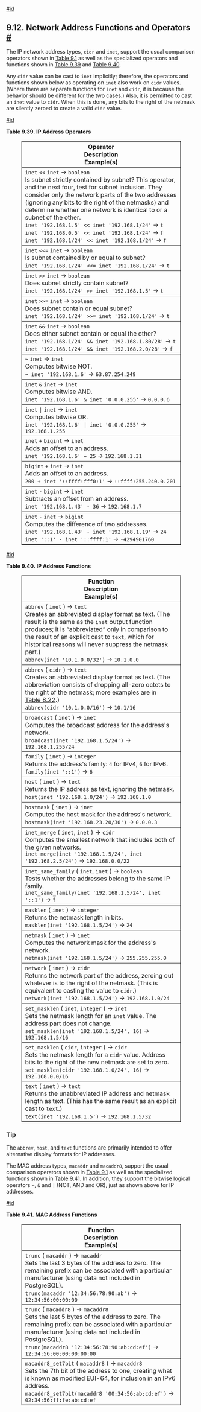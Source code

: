 [#id](#FUNCTIONS-NET)

## 9.12. Network Address Functions and Operators [#](#FUNCTIONS-NET)

The IP network address types, `cidr` and `inet`, support the usual comparison operators shown in [Table 9.1](functions-comparison#FUNCTIONS-COMPARISON-OP-TABLE) as well as the specialized operators and functions shown in [Table 9.39](functions-net#CIDR-INET-OPERATORS-TABLE) and [Table 9.40](functions-net#CIDR-INET-FUNCTIONS-TABLE).

Any `cidr` value can be cast to `inet` implicitly; therefore, the operators and functions shown below as operating on `inet` also work on `cidr` values. (Where there are separate functions for `inet` and `cidr`, it is because the behavior should be different for the two cases.) Also, it is permitted to cast an `inet` value to `cidr`. When this is done, any bits to the right of the netmask are silently zeroed to create a valid `cidr` value.

[#id](#CIDR-INET-OPERATORS-TABLE)

**Table 9.39. IP Address Operators**

<figure class="table-wrapper">
<table class="table" summary="IP Address Operators" border="1">
  <colgroup>
    <col />
  </colgroup>
  <thead>
    <tr>
      <th class="func_table_entry">
        <div class="func_signature">Operator</div>
        <div>Description</div>
        <div>Example(s)</div>
      </th>
    </tr>
  </thead>
  <tbody>
    <tr>
      <td class="func_table_entry">
        <div class="func_signature">
          <code class="type">inet</code> <code class="literal">&lt;&lt;</code>
          <code class="type">inet</code> → <code class="returnvalue">boolean</code>
        </div>
        <div>
          Is subnet strictly contained by subnet? This operator, and the next four, test for subnet
          inclusion. They consider only the network parts of the two addresses (ignoring any bits to
          the right of the netmasks) and determine whether one network is identical to or a subnet
          of the other.
        </div>
        <div>
          <code class="literal">inet '192.168.1.5' &lt;&lt; inet '192.168.1/24'</code>
          → <code class="returnvalue">t</code>
        </div>
        <div>
          <code class="literal">inet '192.168.0.5' &lt;&lt; inet '192.168.1/24'</code>
          → <code class="returnvalue">f</code>
        </div>
        <div>
          <code class="literal">inet '192.168.1/24' &lt;&lt; inet '192.168.1/24'</code>
          → <code class="returnvalue">f</code>
        </div>
      </td>
    </tr>
    <tr>
      <td class="func_table_entry">
        <div class="func_signature">
          <code class="type">inet</code> <code class="literal">&lt;&lt;=</code>
          <code class="type">inet</code> → <code class="returnvalue">boolean</code>
        </div>
        <div>Is subnet contained by or equal to subnet?</div>
        <div>
          <code class="literal">inet '192.168.1/24' &lt;&lt;= inet '192.168.1/24'</code>
          → <code class="returnvalue">t</code>
        </div>
      </td>
    </tr>
    <tr>
      <td class="func_table_entry">
        <div class="func_signature">
          <code class="type">inet</code> <code class="literal">&gt;&gt;</code>
          <code class="type">inet</code> → <code class="returnvalue">boolean</code>
        </div>
        <div>Does subnet strictly contain subnet?</div>
        <div>
          <code class="literal">inet '192.168.1/24' &gt;&gt; inet '192.168.1.5'</code>
          → <code class="returnvalue">t</code>
        </div>
      </td>
    </tr>
    <tr>
      <td class="func_table_entry">
        <div class="func_signature">
          <code class="type">inet</code> <code class="literal">&gt;&gt;=</code>
          <code class="type">inet</code> → <code class="returnvalue">boolean</code>
        </div>
        <div>Does subnet contain or equal subnet?</div>
        <div>
          <code class="literal">inet '192.168.1/24' &gt;&gt;= inet '192.168.1/24'</code>
          → <code class="returnvalue">t</code>
        </div>
      </td>
    </tr>
    <tr>
      <td class="func_table_entry">
        <div class="func_signature">
          <code class="type">inet</code> <code class="literal">&amp;&amp;</code>
          <code class="type">inet</code> → <code class="returnvalue">boolean</code>
        </div>
        <div>Does either subnet contain or equal the other?</div>
        <div>
          <code class="literal">inet '192.168.1/24' &amp;&amp; inet '192.168.1.80/28'</code>
          → <code class="returnvalue">t</code>
        </div>
        <div>
          <code class="literal">inet '192.168.1/24' &amp;&amp; inet '192.168.2.0/28'</code>
          → <code class="returnvalue">f</code>
        </div>
      </td>
    </tr>
    <tr>
      <td class="func_table_entry">
        <div class="func_signature">
          <code class="literal">~</code> <code class="type">inet</code> →
          <code class="returnvalue">inet</code>
        </div>
        <div>Computes bitwise NOT.</div>
        <div>
          <code class="literal">~ inet '192.168.1.6'</code>
          → <code class="returnvalue">63.87.254.249</code>
        </div>
      </td>
    </tr>
    <tr>
      <td class="func_table_entry">
        <div class="func_signature">
          <code class="type">inet</code> <code class="literal">&amp;</code>
          <code class="type">inet</code> → <code class="returnvalue">inet</code>
        </div>
        <div>Computes bitwise AND.</div>
        <div>
          <code class="literal">inet '192.168.1.6' &amp; inet '0.0.0.255'</code>
          → <code class="returnvalue">0.0.0.6</code>
        </div>
      </td>
    </tr>
    <tr>
      <td class="func_table_entry">
        <div class="func_signature">
          <code class="type">inet</code> <code class="literal">|</code>
          <code class="type">inet</code> → <code class="returnvalue">inet</code>
        </div>
        <div>Computes bitwise OR.</div>
        <div>
          <code class="literal">inet '192.168.1.6' | inet '0.0.0.255'</code>
          → <code class="returnvalue">192.168.1.255</code>
        </div>
      </td>
    </tr>
    <tr>
      <td class="func_table_entry">
        <div class="func_signature">
          <code class="type">inet</code> <code class="literal">+</code>
          <code class="type">bigint</code> → <code class="returnvalue">inet</code>
        </div>
        <div>Adds an offset to an address.</div>
        <div>
          <code class="literal">inet '192.168.1.6' + 25</code>
          → <code class="returnvalue">192.168.1.31</code>
        </div>
      </td>
    </tr>
    <tr>
      <td class="func_table_entry">
        <div class="func_signature">
          <code class="type">bigint</code> <code class="literal">+</code>
          <code class="type">inet</code> → <code class="returnvalue">inet</code>
        </div>
        <div>Adds an offset to an address.</div>
        <div>
          <code class="literal">200 + inet '::ffff:fff0:1'</code>
          → <code class="returnvalue">::ffff:255.240.0.201</code>
        </div>
      </td>
    </tr>
    <tr>
      <td class="func_table_entry">
        <div class="func_signature">
          <code class="type">inet</code> <code class="literal">-</code>
          <code class="type">bigint</code> → <code class="returnvalue">inet</code>
        </div>
        <div>Subtracts an offset from an address.</div>
        <div>
          <code class="literal">inet '192.168.1.43' - 36</code>
          → <code class="returnvalue">192.168.1.7</code>
        </div>
      </td>
    </tr>
    <tr>
      <td class="func_table_entry">
        <div class="func_signature">
          <code class="type">inet</code> <code class="literal">-</code>
          <code class="type">inet</code> → <code class="returnvalue">bigint</code>
        </div>
        <div>Computes the difference of two addresses.</div>
        <div>
          <code class="literal">inet '192.168.1.43' - inet '192.168.1.19'</code>
          → <code class="returnvalue">24</code>
        </div>
        <div>
          <code class="literal">inet '::1' - inet '::ffff:1'</code>
          → <code class="returnvalue">-4294901760</code>
        </div>
      </td>
    </tr>
  </tbody>
</table>
</figure>

[#id](#CIDR-INET-FUNCTIONS-TABLE)

**Table 9.40. IP Address Functions**

<figure class="table-wrapper">
<table class="table" summary="IP Address Functions" border="1">
  <colgroup>
    <col />
  </colgroup>
  <thead>
    <tr>
      <th class="func_table_entry">
        <div class="func_signature">Function</div>
        <div>Description</div>
        <div>Example(s)</div>
      </th>
    </tr>
  </thead>
  <tbody>
    <tr>
      <td class="func_table_entry">
        <div class="func_signature">
          <a id="id-1.5.8.18.5.2.2.1.1.1.1" class="indexterm"></a>
          <code class="function">abbrev</code> ( <code class="type">inet</code> ) →
          <code class="returnvalue">text</code>
        </div>
        <div>
          Creates an abbreviated display format as text. (The result is the same as the
          <code class="type">inet</code> output function produces; it is
          <span class="quote">“<span class="quote">abbreviated</span>”</span> only in comparison to
          the result of an explicit cast to <code class="type">text</code>, which for historical
          reasons will never suppress the netmask part.)
        </div>
        <div>
          <code class="literal">abbrev(inet '10.1.0.0/32')</code>
          → <code class="returnvalue">10.1.0.0</code>
        </div>
      </td>
    </tr>
    <tr>
      <td class="func_table_entry">
        <div class="func_signature">
          <code class="function">abbrev</code> ( <code class="type">cidr</code> ) →
          <code class="returnvalue">text</code>
        </div>
        <div>
          Creates an abbreviated display format as text. (The abbreviation consists of dropping
          all-zero octets to the right of the netmask; more examples are in
          <a
            class="xref"
            href="datatype-net-types.html#DATATYPE-NET-CIDR-TABLE"
            title="Table&nbsp;8.22.&nbsp;cidr Type Input Examples">Table&nbsp;8.22</a>.)
        </div>
        <div>
          <code class="literal">abbrev(cidr '10.1.0.0/16')</code>
          → <code class="returnvalue">10.1/16</code>
        </div>
      </td>
    </tr>
    <tr>
      <td class="func_table_entry">
        <div class="func_signature">
          <a id="id-1.5.8.18.5.2.2.3.1.1.1" class="indexterm"></a>
          <code class="function">broadcast</code> ( <code class="type">inet</code> ) →
          <code class="returnvalue">inet</code>
        </div>
        <div>Computes the broadcast address for the address's network.</div>
        <div>
          <code class="literal">broadcast(inet '192.168.1.5/24')</code>
          → <code class="returnvalue">192.168.1.255/24</code>
        </div>
      </td>
    </tr>
    <tr>
      <td class="func_table_entry">
        <div class="func_signature">
          <a id="id-1.5.8.18.5.2.2.4.1.1.1" class="indexterm"></a>
          <code class="function">family</code> ( <code class="type">inet</code> ) →
          <code class="returnvalue">integer</code>
        </div>
        <div>
          Returns the address's family: <code class="literal">4</code> for IPv4,
          <code class="literal">6</code> for IPv6.
        </div>
        <div>
          <code class="literal">family(inet '::1')</code>
          → <code class="returnvalue">6</code>
        </div>
      </td>
    </tr>
    <tr>
      <td class="func_table_entry">
        <div class="func_signature">
          <a id="id-1.5.8.18.5.2.2.5.1.1.1" class="indexterm"></a>
          <code class="function">host</code> ( <code class="type">inet</code> ) →
          <code class="returnvalue">text</code>
        </div>
        <div>Returns the IP address as text, ignoring the netmask.</div>
        <div>
          <code class="literal">host(inet '192.168.1.0/24')</code>
          → <code class="returnvalue">192.168.1.0</code>
        </div>
      </td>
    </tr>
    <tr>
      <td class="func_table_entry">
        <div class="func_signature">
          <a id="id-1.5.8.18.5.2.2.6.1.1.1" class="indexterm"></a>
          <code class="function">hostmask</code> ( <code class="type">inet</code> ) →
          <code class="returnvalue">inet</code>
        </div>
        <div>Computes the host mask for the address's network.</div>
        <div>
          <code class="literal">hostmask(inet '192.168.23.20/30')</code>
          → <code class="returnvalue">0.0.0.3</code>
        </div>
      </td>
    </tr>
    <tr>
      <td class="func_table_entry">
        <div class="func_signature">
          <a id="id-1.5.8.18.5.2.2.7.1.1.1" class="indexterm"></a>
          <code class="function">inet_merge</code> ( <code class="type">inet</code>,
          <code class="type">inet</code> ) → <code class="returnvalue">cidr</code>
        </div>
        <div>Computes the smallest network that includes both of the given networks.</div>
        <div>
          <code class="literal">inet_merge(inet '192.168.1.5/24', inet '192.168.2.5/24')</code>
          → <code class="returnvalue">192.168.0.0/22</code>
        </div>
      </td>
    </tr>
    <tr>
      <td class="func_table_entry">
        <div class="func_signature">
          <a id="id-1.5.8.18.5.2.2.8.1.1.1" class="indexterm"></a>
          <code class="function">inet_same_family</code> ( <code class="type">inet</code>,
          <code class="type">inet</code> ) → <code class="returnvalue">boolean</code>
        </div>
        <div>Tests whether the addresses belong to the same IP family.</div>
        <div>
          <code class="literal">inet_same_family(inet '192.168.1.5/24', inet '::1')</code>
          → <code class="returnvalue">f</code>
        </div>
      </td>
    </tr>
    <tr>
      <td class="func_table_entry">
        <div class="func_signature">
          <a id="id-1.5.8.18.5.2.2.9.1.1.1" class="indexterm"></a>
          <code class="function">masklen</code> ( <code class="type">inet</code> ) →
          <code class="returnvalue">integer</code>
        </div>
        <div>Returns the netmask length in bits.</div>
        <div>
          <code class="literal">masklen(inet '192.168.1.5/24')</code>
          → <code class="returnvalue">24</code>
        </div>
      </td>
    </tr>
    <tr>
      <td class="func_table_entry">
        <div class="func_signature">
          <a id="id-1.5.8.18.5.2.2.10.1.1.1" class="indexterm"></a>
          <code class="function">netmask</code> ( <code class="type">inet</code> ) →
          <code class="returnvalue">inet</code>
        </div>
        <div>Computes the network mask for the address's network.</div>
        <div>
          <code class="literal">netmask(inet '192.168.1.5/24')</code>
          → <code class="returnvalue">255.255.255.0</code>
        </div>
      </td>
    </tr>
    <tr>
      <td class="func_table_entry">
        <div class="func_signature">
          <a id="id-1.5.8.18.5.2.2.11.1.1.1" class="indexterm"></a>
          <code class="function">network</code> ( <code class="type">inet</code> ) →
          <code class="returnvalue">cidr</code>
        </div>
        <div>
          Returns the network part of the address, zeroing out whatever is to the right of the
          netmask. (This is equivalent to casting the value to <code class="type">cidr</code>.)
        </div>
        <div>
          <code class="literal">network(inet '192.168.1.5/24')</code>
          → <code class="returnvalue">192.168.1.0/24</code>
        </div>
      </td>
    </tr>
    <tr>
      <td class="func_table_entry">
        <div class="func_signature">
          <a id="id-1.5.8.18.5.2.2.12.1.1.1" class="indexterm"></a>
          <code class="function">set_masklen</code> ( <code class="type">inet</code>,
          <code class="type">integer</code> ) → <code class="returnvalue">inet</code>
        </div>
        <div>
          Sets the netmask length for an <code class="type">inet</code> value. The address part does
          not change.
        </div>
        <div>
          <code class="literal">set_masklen(inet '192.168.1.5/24', 16)</code>
          → <code class="returnvalue">192.168.1.5/16</code>
        </div>
      </td>
    </tr>
    <tr>
      <td class="func_table_entry">
        <div class="func_signature">
          <code class="function">set_masklen</code> ( <code class="type">cidr</code>,
          <code class="type">integer</code> ) → <code class="returnvalue">cidr</code>
        </div>
        <div>
          Sets the netmask length for a <code class="type">cidr</code> value. Address bits to the
          right of the new netmask are set to zero.
        </div>
        <div>
          <code class="literal">set_masklen(cidr '192.168.1.0/24', 16)</code>
          → <code class="returnvalue">192.168.0.0/16</code>
        </div>
      </td>
    </tr>
    <tr>
      <td class="func_table_entry">
        <div class="func_signature">
          <a id="id-1.5.8.18.5.2.2.14.1.1.1" class="indexterm"></a>
          <code class="function">text</code> ( <code class="type">inet</code> ) →
          <code class="returnvalue">text</code>
        </div>
        <div>
          Returns the unabbreviated IP address and netmask length as text. (This has the same result
          as an explicit cast to <code class="type">text</code>.)
        </div>
        <div>
          <code class="literal">text(inet '192.168.1.5')</code>
          → <code class="returnvalue">192.168.1.5/32</code>
        </div>
      </td>
    </tr>
  </tbody>
</table>
</figure>

### Tip

The `abbrev`, `host`, and `text` functions are primarily intended to offer alternative display formats for IP addresses.

The MAC address types, `macaddr` and `macaddr8`, support the usual comparison operators shown in [Table 9.1](functions-comparison#FUNCTIONS-COMPARISON-OP-TABLE) as well as the specialized functions shown in [Table 9.41](functions-net#MACADDR-FUNCTIONS-TABLE). In addition, they support the bitwise logical operators `~`, `&` and `|` (NOT, AND and OR), just as shown above for IP addresses.

[#id](#MACADDR-FUNCTIONS-TABLE)

**Table 9.41. MAC Address Functions**

<figure class="table-wrapper">
<table class="table" summary="MAC Address Functions" border="1">
  <colgroup>
    <col />
  </colgroup>
  <thead>
    <tr>
      <th class="func_table_entry">
        <div class="func_signature">Function</div>
        <div>Description</div>
        <div>Example(s)</div>
      </th>
    </tr>
  </thead>
  <tbody>
    <tr>
      <td class="func_table_entry">
        <div class="func_signature">
          <a id="id-1.5.8.18.8.2.2.1.1.1.1" class="indexterm"></a>
          <code class="function">trunc</code> ( <code class="type">macaddr</code> ) →
          <code class="returnvalue">macaddr</code>
        </div>
        <div>
          Sets the last 3 bytes of the address to zero. The remaining prefix can be associated with
          a particular manufacturer (using data not included in
          <span class="productname">PostgreSQL</span>).
        </div>
        <div>
          <code class="literal">trunc(macaddr '12:34:56:78:90:ab')</code>
          → <code class="returnvalue">12:34:56:00:00:00</code>
        </div>
      </td>
    </tr>
    <tr>
      <td class="func_table_entry">
        <div class="func_signature">
          <code class="function">trunc</code> ( <code class="type">macaddr8</code> ) →
          <code class="returnvalue">macaddr8</code>
        </div>
        <div>
          Sets the last 5 bytes of the address to zero. The remaining prefix can be associated with
          a particular manufacturer (using data not included in
          <span class="productname">PostgreSQL</span>).
        </div>
        <div>
          <code class="literal">trunc(macaddr8 '12:34:56:78:90:ab:cd:ef')</code>
          → <code class="returnvalue">12:34:56:00:00:00:00:00</code>
        </div>
      </td>
    </tr>
    <tr>
      <td class="func_table_entry">
        <div class="func_signature">
          <a id="id-1.5.8.18.8.2.2.3.1.1.1" class="indexterm"></a>
          <code class="function">macaddr8_set7bit</code> ( <code class="type">macaddr8</code> ) →
          <code class="returnvalue">macaddr8</code>
        </div>
        <div>
          Sets the 7th bit of the address to one, creating what is known as modified EUI-64, for
          inclusion in an IPv6 address.
        </div>
        <div>
          <code class="literal">macaddr8_set7bit(macaddr8 '00:34:56:ab:cd:ef')</code>
          → <code class="returnvalue">02:34:56:ff:fe:ab:cd:ef</code>
        </div>
      </td>
    </tr>
  </tbody>
</table>
</figure>
